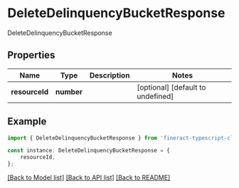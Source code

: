 # DeleteDelinquencyBucketResponse

DeleteDelinquencyBucketResponse

## Properties

Name | Type | Description | Notes
------------ | ------------- | ------------- | -------------
**resourceId** | **number** |  | [optional] [default to undefined]

## Example

```typescript
import { DeleteDelinquencyBucketResponse } from 'fineract-typescript-client';

const instance: DeleteDelinquencyBucketResponse = {
    resourceId,
};
```

[[Back to Model list]](../README.md#documentation-for-models) [[Back to API list]](../README.md#documentation-for-api-endpoints) [[Back to README]](../README.md)
